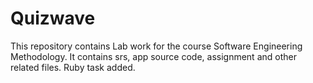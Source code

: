 # Quizwave
This repository contains Lab work for the course Software Engineering Methodology. It contains srs,  app source code, assignment and other related files.
Ruby task added.
